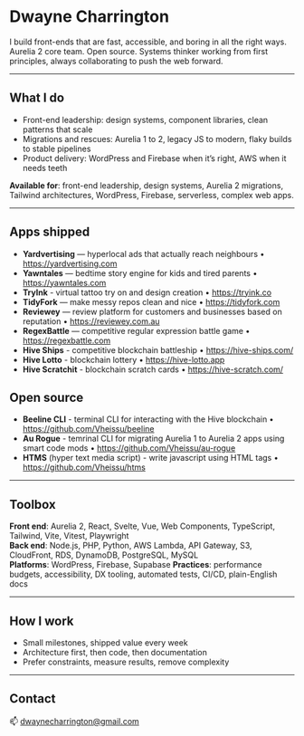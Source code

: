 # Dwayne Charrington

I build front-ends that are fast, accessible, and boring in all the right ways. Aurelia 2 core team. Open source. Systems thinker working from first principles, always collaborating to push the web forward.

---

## What I do
- Front-end leadership: design systems, component libraries, clean patterns that scale
- Migrations and rescues: Aurelia 1 to 2, legacy JS to modern, flaky builds to stable pipelines
- Product delivery: WordPress and Firebase when it’s right, AWS when it needs teeth

**Available for**: front-end leadership, design systems, Aurelia 2 migrations, Tailwind architectures, WordPress, Firebase, serverless, complex web apps.

---

## Apps shipped
- **Yardvertising** — hyperlocal ads that actually reach neighbours • https://yardvertising.com  
- **Yawntales** — bedtime story engine for kids and tired parents • https://yawntales.com
- **TryInk** - virtual tattoo try on and design creation • https://tryink.co
- **TidyFork** — make messy repos clean and nice • https://tidyfork.com  
- **Reviewey** — review platform for customers and businesses based on reputation • https://reviewey.com.au  
- **RegexBattle** — competitive regular expression battle game • https://regexbattle.com
- **Hive Ships** - competitive blockchain battleship • https://hive-ships.com/
- **Hive Lotto** - blockchain lottery • https://hive-lotto.app
- **Hive Scratchit** - blockchain scratch cards • https://hive-scratch.com/

## Open source
- **Beeline CLI** - terminal CLI for interacting with the Hive blockchain • https://github.com/Vheissu/beeline
- **Au Rogue** - temrinal CLI for migrating Aurelia 1 to Aurelia 2 apps using smart code mods • https://github.com/Vheissu/au-rogue
- **HTMS** (hyper text media script) - write javascript using HTML tags • https://github.com/Vheissu/htms

---

## Toolbox
**Front end**: Aurelia 2, React, Svelte, Vue, Web Components, TypeScript, Tailwind, Vite, Vitest, Playwright  
**Back end**: Node.js, PHP, Python, AWS Lambda, API Gateway, S3, CloudFront, RDS, DynamoDB, PostgreSQL, MySQL  
**Platforms**: WordPress, Firebase, Supabase
**Practices**: performance budgets, accessibility, DX tooling, automated tests, CI/CD, plain-English docs

---

## How I work
- Small milestones, shipped value every week
- Architecture first, then code, then documentation
- Prefer constraints, measure results, remove complexity

---

## Contact
📫 dwaynecharrington@gmail.com

